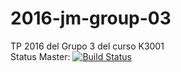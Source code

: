 # 2016-jm-group-03
TP 2016 del Grupo 3 del curso K3001  
Status Master:   [![Build Status](https://travis-ci.com/dds-utn/2016-jm-group-03.svg?token=AEXcW8ufMnZMcPJyofWy&branch=master)](https://travis-ci.com/dds-utn/2016-jm-group-03)
